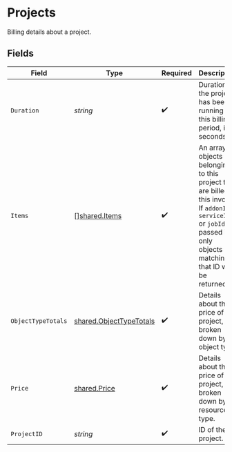 # Projects

Billing details about a project.


## Fields

| Field                                                                                                                                                                              | Type                                                                                                                                                                               | Required                                                                                                                                                                           | Description                                                                                                                                                                        | Example                                                                                                                                                                            |
| ---------------------------------------------------------------------------------------------------------------------------------------------------------------------------------- | ---------------------------------------------------------------------------------------------------------------------------------------------------------------------------------- | ---------------------------------------------------------------------------------------------------------------------------------------------------------------------------------- | ---------------------------------------------------------------------------------------------------------------------------------------------------------------------------------- | ---------------------------------------------------------------------------------------------------------------------------------------------------------------------------------- |
| `Duration`                                                                                                                                                                         | *string*                                                                                                                                                                           | :heavy_check_mark:                                                                                                                                                                 | Duration the project has been running in this billing period, in seconds.                                                                                                          | 259200                                                                                                                                                                             |
| `Items`                                                                                                                                                                            | [][shared.Items](../../models/shared/items.md)                                                                                                                                     | :heavy_check_mark:                                                                                                                                                                 | An array of objects belonging to this project that are billed in this invoice. If `addonId`, `serviceId` or `jobId` are passed in, only objects matching that ID will be returned. |                                                                                                                                                                                    |
| `ObjectTypeTotals`                                                                                                                                                                 | [shared.ObjectTypeTotals](../../models/shared/objecttypetotals.md)                                                                                                                 | :heavy_check_mark:                                                                                                                                                                 | Details about the price of a project, broken down by object type.                                                                                                                  |                                                                                                                                                                                    |
| `Price`                                                                                                                                                                            | [shared.Price](../../models/shared/price.md)                                                                                                                                       | :heavy_check_mark:                                                                                                                                                                 | Details about the price of a project, broken down by resource type.                                                                                                                |                                                                                                                                                                                    |
| `ProjectID`                                                                                                                                                                        | *string*                                                                                                                                                                           | :heavy_check_mark:                                                                                                                                                                 | ID of the project.                                                                                                                                                                 | default-project                                                                                                                                                                    |